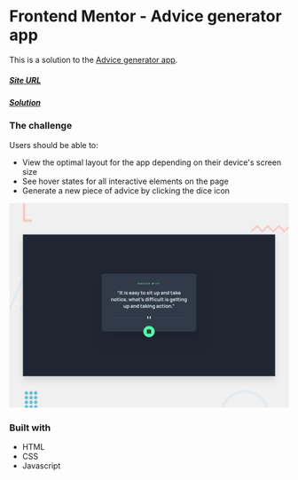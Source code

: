 # Frontend Mentor - Advice generator app

This is a solution to the [Advice generator app](https://www.frontendmentor.io/challenges/advice-generator-app-QdUG-13db).

##### [Site URL](https://dreamy-lalande-01bc34.netlify.app/) 
##### [Solution](https://www.frontendmentor.io/solutions/fetch-with-async-await-js-t3CRbwW5F)

### The challenge

Users should be able to:

- View the optimal layout for the app depending on their device's screen size
- See hover states for all interactive elements on the page
- Generate a new piece of advice by clicking the dice icon

![](./design/desktop-preview.jpg)

### Built with
- HTML
- CSS 
- Javascript
